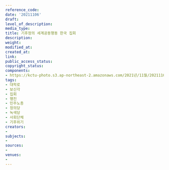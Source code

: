 ```yaml
---
reference_code: 
date: '20211106'
draft: 
level_of_description: 
media_type: 
title: 기후정의 세계공동행동 한국 집회
description: 
weight: 
modified_at: 
created_at: 
link: 
public_access_status: 
copyright_status: 
components:
- https://kctu-photo.s3.ap-northeast-2.amazonaws.com/2021년/11월/20211106-기후정의+세계공동행동+한국+집회_대학로_보신각_집회_행진_민주노총_정의당_녹색당_사회단체_기후위기/404445_63775_816.jpg
tags:
- 대학로
- 보신각
- 집회
- 행진
- 민주노총
- 정의당
- 녹색당
- 사회단체
- 기후위기
creators:
- 
subjects:
- 
sources:
- 
venues:
- 
---
```

